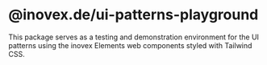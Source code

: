 # @inovex.de/ui-patterns-playground

This package serves as a testing and demonstration environment for the UI patterns using the inovex Elements web components styled with Tailwind CSS.